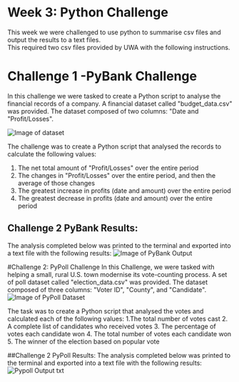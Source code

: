 # Week 3: Python Challenge 

This week we were challenged to use python to summarise csv files and output the results to a text files.  
This required two csv files provided by UWA with the following instructions. 

# Challenge 1 -PyBank Challenge
In this challenge we were tasked to create a Python script to analyse the financial records of a company.
A financial dataset called "budget_data.csv" was provided. The dataset composed of two columns: "Date and "Profit/Losses". 

![Image of dataset](https://github.com/jflengkong/python-challenge/blob/main/Screenshots/Budget%20Data.png)

The challenge was to create a Python script that analysed the records to calculate the following values:
1. The net total amount of "Profit/Losses" over the entire period
2. The changes in "Profit/Losses" over the entire period, and then the average of those changes
3. The greatest increase in profits (date and amount) over the entire period
4. The greatest decrease in profits (date and amount) over the entire period

## Challenge 2 PyBank Results: 
The analysis completed below was printed to the terminal and exported into a text file with the following results: 
![Image of PyBank Output](https://github.com/jflengkong/python-challenge/blob/main/Screenshots/Pybank%20Output.png)

#Challenge 2: PyPoll Challenge 
In this Challenge, we were tasked with helping a small, rural U.S. town modernise its vote-counting process.
A set of poll dataset called "election_data.csv" was provided. The dataset composed of three columns: "Voter ID", "County", and "Candidate". 
![Image of PyPoll Dataset](https://github.com/jflengkong/python-challenge/blob/main/Screenshots/Election%20Data.png)

The task was to create a Python script that analysed the votes and calculated each of the following values:
1.The total number of votes cast
2. A complete list of candidates who received votes
3. The percentage of votes each candidate won
4. The total number of votes each candidate won
5. The winner of the election based on popular vote

##Challenge 2 PyPoll Results: 
The analysis completed below was printed to the terminal and exported into a text file with the following results: 
![Pypoll Output txt](https://github.com/jflengkong/python-challenge/blob/main/Screenshots/Pypoll%20output.png)




